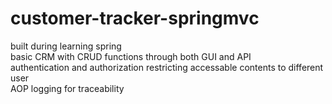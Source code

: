 # customer-tracker-springmvc
built during learning spring\
basic CRM with CRUD functions through both GUI and API\
authentication and authorization restricting accessable contents to different user\
AOP logging for traceability

